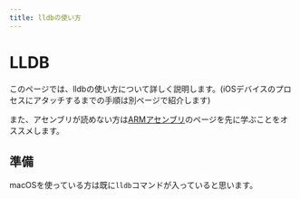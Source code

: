 ```yaml
---
title: lldbの使い方
---
```


# LLDB

このページでは、lldbの使い方について詳しく説明します。(iOSデバイスのプロセスにアタッチするまでの手順は別ページで紹介します)

また、アセンブリが読めない方は[ARMアセンブリ](/iOS-App-Reversing-guide/docs/side-content/arm-assembly)のページを先に学ぶことをオススメします。

## 準備

macOSを使っている方は既に`lldb`コマンドが入っていると思います。

